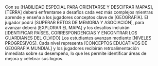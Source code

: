 Con su [HABILIDAD ESPECIAL PARA ORIENTARSE Y DESCIFRAR MAPAS], [TERRA] deberá enfrentarse a desafíos cada vez más complejos mientras aprende y enseña a los jugadores conceptos clave de [GEOGRAFÍA]. El jugador podrá [SUPERAR RETOS DE MEMORIA Y ASOCIACIÓN], para avanzar deberá [EXPLORAR EL MAPA] y los desafíos incluirán [IDENTIFICAR PAÍSES, CORRESPONDENCIAS Y ENCONTRAR LOS GUARDIANES DEL OLVIDO] 
Los estudiantes avanzan mediante [NIVELES PROGRESIVOS]. Cada nivel representa [CONCEPTOS EDUCATIVOS DE GEOGRAFÍA MUNDIAL] y los jugadores recibirán retroalimentación inmediata sobre su desempeño, lo que les permite identificar áreas de mejora y celebrar sus logros. 
